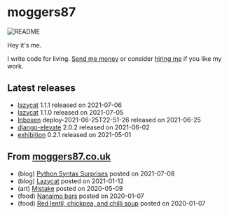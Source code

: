 
# moggers87

![README](https://github.com/moggers87/moggers87/workflows/Update%20README/badge.svg)

Hey it's me.

I write code for living. [Send me money](https://ko-fi.com/moggers87) or
consider [hiring me](https://vlgi.space) if you like my work.

## Latest releases

- <a href="https://github.com/moggers87-games/lazycat">lazycat</a> 1.1.1 released on 2021-07-06
- <a href="https://github.com/moggers87-games/lazycat">lazycat</a> 1.1.0 released on 2021-07-05
- <a href="https://github.com/Inboxen/Inboxen">Inboxen</a> deploy-2021-06-25T22-51-26 released on 2021-06-25
- <a href="https://pypi.org/project/django-elevate/">django-elevate</a> 2.0.2 released on 2021-06-02
- <a href="https://pypi.org/project/exhibition/">exhibition</a> 0.2.1 released on 2021-05-01

## From [moggers87.co.uk](https://moggers87.co.uk)

- (blog) <a href="https://moggers87.co.uk/blog/python-syntax-surprises">Python Syntax&nbsp;Surprises</a> posted on 2021-07-08
- (blog) <a href="https://moggers87.co.uk/blog/lazycat">Lazycat</a> posted on 2021-01-12
- (art) <a href="https://moggers87.co.uk/art/mistake">Mistake</a> posted on 2020-05-09
- (food) <a href="https://moggers87.co.uk/food/nanaimo-bars">Nanaimo&nbsp;bars</a> posted on 2020-01-07
- (food) <a href="https://moggers87.co.uk/food/lentil-chickpea-chilli-soup">Red lentil, chickpea, and chilli&nbsp;soup</a> posted on 2020-01-07

